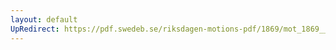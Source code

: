 ```yaml
---
layout: default
UpRedirect: https://pdf.swedeb.se/riksdagen-motions-pdf/1869/mot_1869__fk__00046/mot_1869__fk__00046_001.pdf
---
```

